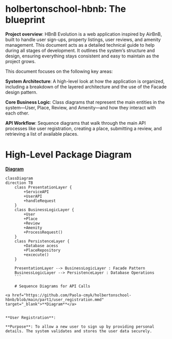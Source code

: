 # holbertonschool-hbnb: The blueprint

 **Project overview**: HBnB Evolution is a web application inspired by AirBnB, built to handle user sign-ups, property listings, user reviews, and amenity management. This document acts as a detailed technical guide to help during all stages of development. It outlines the system’s structure and design, ensuring everything stays consistent and easy to maintain as the project grows.

 This document focuses on the following key areas:

**System Architecture**: A high-level look at how the application is organized, including a breakdown of the layered architecture and the use of the Facade design pattern.

**Core Business Logic**: Class diagrams that represent the main entities in the system—User, Place, Review, and Amenity—and how they interact with each other.

**API Workflow**: Sequence diagrams that walk through the main API processes like user registration, creating a place, submitting a review, and retrieving a list of available places.

# High-Level Package Diagram

<a href="https://github.com/Paola-cmyk/holbertonschool-hbnb/blob/main/part1/high_lvl_package.md" target="_blank">**Diagram**</a>

``` mermaid 
classDiagram
direction TB
    class PresentationLayer {
	    +ServiceAPI
	    +UserAPI
	    +handleRequest
    }
    class BusinessLogicLayer {
	    +User
	    +Place
	    +Review
	    +Amenity
	    +ProcessRequest()
    }
    class PersistenceLayer {
	    +Database acess
	    +PlaceRepository
	    +excecute()
    }

    PresentationLayer --> BusinessLogicLayer : Facade Pattern
    BusinessLogicLayer --> PersistenceLayer : Database Operations
    ```

	# Sequence Diagrams for API Calls

<a href="https://github.com/Paola-cmyk/holbertonschool-hbnb/blob/main/part1/user_registration.mmd" target="_blank">**Diagram**</a>


**User Registration**: 

**Purpose**: To allow a new user to sign up by providing personal details. The system validates and stores the user data securely.
